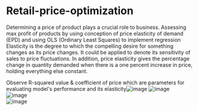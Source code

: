 # Retail-price-optimization
Determining a price of product plays a crucial role to business. Assessing max profit of products by using conception of price elasticity of demand (EPD) and using OLS (Ordinary Least Squares) to implement regression  
Elasticity is the degree to which the compelling desire for something changes as its price changes. It could be applied to denote its sensitivity of sales to price fluctuations. In addition, price elasticity gives the percentage change in quantity demanded when there is a one percent increase in price, holding everything else constant.

  Observe R-squared value & coefficient of price which are parameters for evaluating model's performance and its elasticity![image](https://user-images.githubusercontent.com/103509243/188218228-917ad811-628b-4ff3-923c-11e57ff7ea72.png)
  ![image](https://user-images.githubusercontent.com/103509243/188215177-6146bde9-a016-43bc-88c9-d26a1f4120f0.png)  
  ![image](https://user-images.githubusercontent.com/103509243/188215340-276d1ab6-4a32-4a2b-b368-fbfb4524668f.png)  
  ![image](https://user-images.githubusercontent.com/103509243/188218145-f6e4e8ff-6a35-45dc-941a-058f42bf239f.png)



